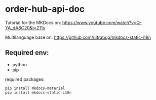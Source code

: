# order-hub-api-doc

Tutorial for the MKDocs on:
https://www.youtube.com/watch?v=Q-YA_dA8C20&t=211s

Multilanguage base on:
https://github.com/ultrabug/mkdocs-static-i18n

## Required env:
- python
- pip

required packages:
```
pip install mkdocs-material
pip install mkdocs-static-i18n
```

